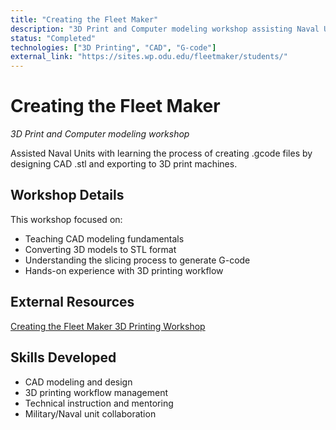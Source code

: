 ```yaml
---
title: "Creating the Fleet Maker"
description: "3D Print and Computer modeling workshop assisting Naval Units"
status: "Completed"
technologies: ["3D Printing", "CAD", "G-code"]
external_link: "https://sites.wp.odu.edu/fleetmaker/students/"
---
```


# Creating the Fleet Maker

*3D Print and Computer modeling workshop*

Assisted Naval Units with learning the process of creating .gcode files by designing CAD .stl and exporting to 3D print machines.

## Workshop Details

This workshop focused on:
- Teaching CAD modeling fundamentals
- Converting 3D models to STL format
- Understanding the slicing process to generate G-code
- Hands-on experience with 3D printing workflow

## External Resources

[Creating the Fleet Maker 3D Printing Workshop](https://sites.wp.odu.edu/fleetmaker/students/)

## Skills Developed

- CAD modeling and design
- 3D printing workflow management
- Technical instruction and mentoring
- Military/Naval unit collaboration